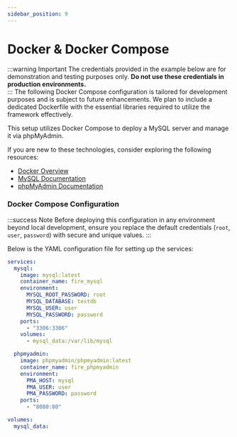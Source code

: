 ```yaml
---
sidebar_position: 9
---
```


# Docker & Docker Compose

:::warning Important
The credentials provided in the example below are for demonstration and testing purposes only. **Do not use these credentials in production environments.**  
:::
The following Docker Compose configuration is tailored for development purposes and is subject to future enhancements. We plan to include a dedicated Dockerfile with the essential libraries required to utilize the framework effectively.

This setup utilizes Docker Compose to deploy a MySQL server and manage it via phpMyAdmin.

If you are new to these technologies, consider exploring the following resources:

- [Docker Overview](https://www.docker.com/resources/what-container)
- [MySQL Documentation](https://dev.mysql.com/doc/)
- [phpMyAdmin Documentation](https://www.phpmyadmin.net/docs/)

### Docker Compose Configuration

:::success Note
Before deploying this configuration in any environment beyond local development, ensure you replace the default credentials (`root`, `user`, `password`) with secure and unique values.
:::

Below is the YAML configuration file for setting up the services:

```yaml
services:
  mysql:
    image: mysql:latest
    container_name: fire_mysql
    environment:
      MYSQL_ROOT_PASSWORD: root
      MYSQL_DATABASE: testdb
      MYSQL_USER: user
      MYSQL_PASSWORD: password
    ports:
      - "3306:3306"
    volumes:
      - mysql_data:/var/lib/mysql

  phpmyadmin:
    image: phpmyadmin/phpmyadmin:latest
    container_name: fire_phpmyadmin
    environment:
      PMA_HOST: mysql
      PMA_USER: user
      PMA_PASSWORD: password
    ports:
      - "8080:80"

volumes:
  mysql_data:
```
